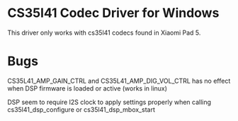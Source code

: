 # CS35l41 Codec Driver for Windows
This driver only works with cs35l41 codecs found in Xiaomi Pad 5.

# Bugs
CS35L41_AMP_GAIN_CTRL and CS35L41_AMP_DIG_VOL_CTRL has no effect when DSP firmware is loaded or active (works in linux)

DSP seem to require I2S clock to apply settings properly when calling cs35l41_dsp_configure or cs35l41_dsp_mbox_start